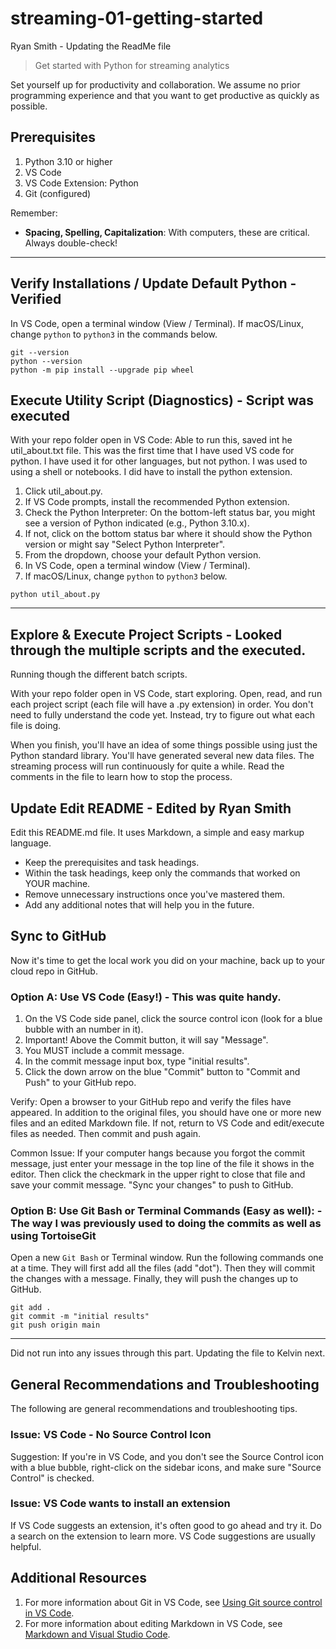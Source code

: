 # streaming-01-getting-started

Ryan Smith - Updating the ReadMe file

> Get started with Python for streaming analytics

Set yourself up for productivity and collaboration.
We assume no prior programming experience and that you want to 
get productive as quickly as possible.

## Prerequisites

1. Python 3.10 or higher
2. VS Code
3. VS Code Extension: Python
4. Git (configured)

Remember:

- **Spacing, Spelling, Capitalization**: With computers, these are critical. Always double-check!

---

## Verify Installations / Update Default Python - Verified

In VS Code, open a terminal window (View / Terminal).
If macOS/Linux, change `python` to `python3` in the commands below.

```shell
git --version
python --version
python -m pip install --upgrade pip wheel
```

## Execute Utility Script (Diagnostics) - Script was executed

With your repo folder open in VS Code: Able to run this, saved int he util_about.txt file.
This was the first time that I have used VS code for python. I have used it for other languages, but not python. I was used to using a shell or notebooks.
I did have to install the python extension. 

1. Click util_about.py.
2. If VS Code prompts, install the recommended Python extension.
3. Check the Python Interpreter: On the bottom-left status bar, you might see a version of Python indicated (e.g., Python 3.10.x).
4. If not, click on the bottom status bar where it should show the Python version or might say "Select Python Interpreter".
5. From the dropdown, choose your default Python version.
6. In VS Code, open a terminal window (View / Terminal).
7. If macOS/Linux, change `python` to `python3` below.

```shell
python util_about.py
```
---


## Explore & Execute Project Scripts - Looked through the multiple scripts and the executed.

Running though the different batch scripts. 

With your repo folder open in VS Code, start exploring.
Open, read, and run each project script (each file will have a .py extension) in order.
You don't need to fully understand the code yet. 
Instead, try to figure out what each file is doing.

When you finish, you'll have an idea of some things possible using just the Python standard library. 
You'll have generated several new data files.
The streaming process will run continuously for quite a while. 
Read the comments in the file to learn how to stop the process.

## Update Edit README  - Edited by Ryan Smith

Edit this README.md file. It uses Markdown, a simple and easy markup language.

- Keep the prerequisites and task headings. 
- Within the task headings, keep only the commands that worked on YOUR machine. 
- Remove unnecessary instructions once you've mastered them.
- Add any additional notes that will help you in the future.

## Sync to GitHub

Now it's time to get the local work you did on your machine, 
back up to your cloud repo in GitHub.


### Option A: Use VS Code (Easy!) - This was quite handy. 

1. On the VS Code side panel, click the source control icon (look for a blue bubble with an number in it).
2. Important! Above the Commit button, it will say "Message". 
3. You MUST include a commit message. 
4. In the commit message input box, type "initial results".
5. Click the down arrow on the blue "Commit" button to "Commit and Push" to your GitHub repo. 

Verify: Open a browser to your GitHub repo and verify the files have appeared. 
In addition to the original files, you should have one or more new files and an edited Markdown file. 
If not, return to VS Code and edit/execute files as needed. 
Then commit and push again.

Common Issue: If your computer hangs because you forgot the commit message, 
just enter your message in the top line of the file it shows in the editor.
Then click the checkmark in the upper right to close that file and save your commit message.
"Sync your changes" to push to GitHub. 

### Option B: Use Git Bash or Terminal Commands (Easy as well): - The way I was previously used to doing the commits as well as using TortoiseGit

Open a new `Git Bash` or Terminal window. Run the following commands one at a time.
They will first add all the files (add "dot"). 
Then they will commit the changes with a message. 
Finally, they will push the changes up to GitHub.

```
git add .
git commit -m "initial results"
git push origin main
```


-----

Did not run into any issues through this part. Updating the file to Kelvin next.

## General Recommendations and Troubleshooting

The following are general recommendations and troubleshooting tips.

### Issue: VS Code - No Source Control Icon

Suggestion: If you're in VS Code, and you don't see the Source Control icon with a blue bubble, right-click on the sidebar icons, and make sure "Source Control" is checked.  

### Issue: VS Code wants to install an extension

If VS Code suggests an extension, it's often good to go ahead and try it. 
Do a search on the extension to learn more. VS Code suggestions are usually helpful. 

## Additional Resources

1. For more information about Git in VS Code, see [Using Git source control in VS Code](https://code.visualstudio.com/docs/sourcecontrol/overview).
2. For more information about editing Markdown in VS Code, see [Markdown and Visual Studio Code](https://code.visualstudio.com/docs/languages/markdown).

